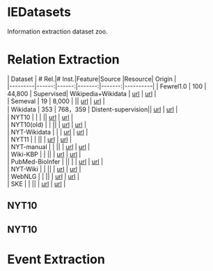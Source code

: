 # IEDatasets
Information extraction dataset zoo.

# Relation Extraction

| Dataset | # Rel.|# Inst.|Feature|Source |Resource| Origin |  
|---------|------:|------:|-------:|-------:|----------| 
|    Fewrel1.0     |    100   | 44,800      | Supervised| Wikipedia+Wikidata |  [url](http://47.92.96.190/dataset/fewrel.tar.gz)     |  [url](http://www.zhuhao.me/fewrel/)        |          
|    Semeval     |   19    |   8,000    | ||  [url](http://47.92.96.190/dataset/semeval.tar.gz)     |  [url](https://www.kaggle.com/drtoshi/semeval2010-task-8-dataset#__sid=js0)        |    
|    Wikidata     |    353   | 768，359      | Distent-supervision||  [url]()     |  [url](https://public.ukp.informatik.tu-darmstadt.de/UKP_Webpage/DATA/WikipediaWikidataDistantSupervisionAnnotations.v1.0.zip)        |    
|    NYT10     |       |       | ||  [url]()     |  [url]()        |    
|    NYT10(old)     |       |      || |   [url]()     |  [url]()        |    
|    NYT-Wikidata     |       |       |   [url]()     |  [url]()        |   
|    NYT11     |       |     ||  |   [url]()     |  [url]()        |    
|   NYT-manual    |       |   ||    |   [url]()     |  [url]()        |    
|    Wiki-KBP    |       |    ||   |   [url]()     |  [url]()        |    
|    PubMed-BioInfer     |      || |       |   [url]()     |  [url]()        |    
|    NYT-Wiki     |       |      || |   [url]()     |  [url]()        |     
|    WebNLG     |       |     ||  |   [url]()     |  [url]()        |    
|    SKE     |       |     ||  |   [url]()     |  [url]()        |    

## NYT10

 

## NYT10






# Event Extraction


